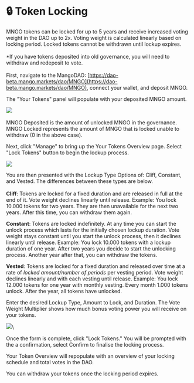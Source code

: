 # 🔒 Token Locking

MNGO tokens can be locked for up to 5 years and receive increased voting weight in the DAO up to 2x. Voting weight is calculated linearly based on locking period. Locked tokens cannot be withdrawn until lockup expires.\
\
\*If you have tokens deposited into old governance, you will need to withdraw and redeposit to vote.\
\
First, navigate to the MangoDAO: [https://dao-beta.mango.markets/dao/MNGO](https://dao-beta.mango.markets/dao/MNGO), connect your wallet, and deposit MNGO.

The "Your Tokens" panel will populate with your deposited MNGO amount.

![](<../.gitbook/assets/Screen Shot 2022-03-02 at 4.50.04 PM.png>)\
\
MNGO Deposited is the amount of unlocked MNGO in the governance. MNGO Locked represents the amount of MNGO that is locked unable to withdraw (0 in the above case).

Next, click "Manage" to bring up the Your Tokens Overview page. Select "Lock Tokens" button to begin the lockup process.

![](<../.gitbook/assets/Screen Shot 2022-03-02 at 4.53.17 PM (2).png>)

You are then presented with the Lockup Type Options of: Cliff, Constant, and Vested. The differences between these types are below.\
\
**Cliff**: Tokens are locked for a fixed duration and are released in full at the end of it. Vote weight declines linearly until release. Example: You lock 10.000 tokens for two years. They are then unavailable for the next two years. After this time, you can withdraw them again.

**Constant**: Tokens are locked indefinitely. At any time you can start the unlock process which lasts for the initially chosen lockup duration. Vote weight stays constant until you start the unlock process, then it declines linearly until release. Example: You lock 10.000 tokens with a lockup duration of one year. After two years you decide to start the unlocking process. Another year after that, you can withdraw the tokens.

**Vested**: Tokens are locked for a fixed duration and released over time at a rate of _locked amount/number of periods_ per vesting period. Vote weight declines linearly and with each vesting until release. Example: You lock 12.000 tokens for one year with monthly vesting. Every month 1.000 tokens unlock. After the year, all tokens have unlocked.

Enter the desired Lockup Type, Amount to Lock, and Duration. The Vote Weight Multiplier shows how much bonus voting power you will receive on your tokens.

![](<../.gitbook/assets/Screen Shot 2022-03-02 at 5.00.43 PM.png>)\


Once the form is complete, click "Lock Tokens." You will be prompted with the a confirmation, select Confirm to finalise the locking process.

Your Token Overview will repopulate with an overview of your locking schedule and total votes in the DAO.

You can withdraw your tokens once the locking period expires.
